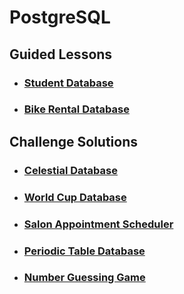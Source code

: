 # PostgreSQL
## Guided Lessons
- ### [Student Database](Student%20Database)

- ### [Bike Rental Database](Bike%20Rental%20Database)

## Challenge Solutions
- ### [Celestial Database](Celestial%20Database)

- ### [World Cup Database](World%20Cup%20Database)

- ### [Salon Appointment Scheduler](Salon%20Appointment%20Database)

- ### [Periodic Table Database](Periodic%20Table%20Database)

- ### [Number Guessing Game](number_guessing_game)
